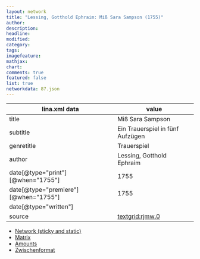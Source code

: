 ```yaml
---
layout: network
title: "Lessing, Gotthold Ephraim: Miß Sara Sampson (1755)"
author:
description:
headline:
modified:
category:
tags:
imagefeature: 
mathjax: 
chart: 
comments: true
featured: false
list: true
networkdata: 87.json
---
```

lina.xml data  | value
------------- | -------------
title|Miß Sara Sampson
subtitle|Ein Trauerspiel in fünf Aufzügen
genretitle|Trauerspiel
author|Lessing, Gotthold Ephraim
date[@type="print"][@when="1755"]|1755
date[@type="premiere"][@when="1755"]|1755
date[@type="written"]|
source|[textgrid:rjmw.0](https://textgridlab.org/1.0/tgcrud-public/rest/textgrid:rjmw.0/data)



* [Network (sticky and static)](/linas/network87)
* [Matrix](/linas/matrix87)
* [Amounts](/linas/amount87)
* [Zwischenformat](/linas/lina87 )
